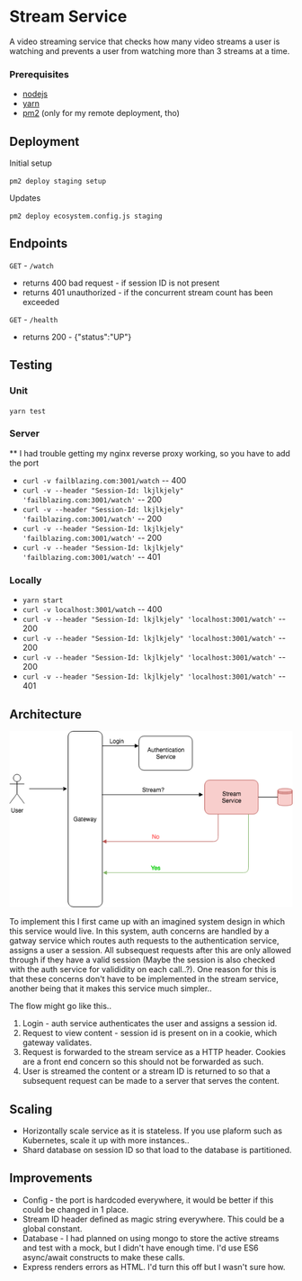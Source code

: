 # Stream Service

A video streaming service that checks how many video streams a user is watching and prevents a user from watching more than 3 streams at a time.

### Prerequisites

- [nodejs](https://nodejs.org/en/)
- [yarn](https://yarnpkg.com/en/)
- [pm2](http://pm2.keymetrics.io/) (only for my remote deployment, tho)

## Deployment

Initial setup

`pm2 deploy staging setup`

Updates

`pm2 deploy ecosystem.config.js staging`

## Endpoints

`GET` - `/watch`

- returns 400 bad request - if session ID is not present
- returns 401 unauthorized - if the concurrent stream count has been exceeded

`GET` - `/health`

- returns 200 - {"status":"UP"}

## Testing

### Unit

`yarn test`

### Server

** I had trouble getting my nginx reverse proxy working, so you have to add the port

- `curl -v failblazing.com:3001/watch` -- 400
- `curl -v --header "Session-Id: lkjlkjely" 'failblazing.com:3001/watch'` -- 200
- `curl -v --header "Session-Id: lkjlkjely" 'failblazing.com:3001/watch'` -- 200
- `curl -v --header "Session-Id: lkjlkjely" 'failblazing.com:3001/watch'` -- 200
- `curl -v --header "Session-Id: lkjlkjely" 'failblazing.com:3001/watch'` -- 401


### Locally

- `yarn start`
- `curl -v localhost:3001/watch` -- 400
- `curl -v --header "Session-Id: lkjlkjely" 'localhost:3001/watch'` -- 200
- `curl -v --header "Session-Id: lkjlkjely" 'localhost:3001/watch'` -- 200
- `curl -v --header "Session-Id: lkjlkjely" 'localhost:3001/watch'` -- 200
- `curl -v --header "Session-Id: lkjlkjely" 'localhost:3001/watch'` -- 401


## Architecture

![Imagined context..](diagram/architecture.png)

To implement this I first came up with an imagined system design in which this service would live. In this system, auth concerns are handled by a gatway service which routes auth requests to the authentication service, assigns a user a session. All subsequest requests after this are only allowed through if they have a valid session (Maybe the session is also checked with the auth service for valididity on each call..?). One reason for this is that these concerns don't have to be implemented in the stream service, another being that it makes this service much simpler..

The flow might go like this..
1. Login - auth service authenticates the user and assigns a session id.
2. Request to view content - session id is present on in a cookie, which gateway validates.
3. Request is forwarded to the stream service as a HTTP header. Cookies are a front end concern so this should not be forwarded as such.
4. User is streamed the content or a stream ID is returned to so that a subsequent request can be made to a server that serves the content.


## Scaling

* Horizontally scale service as it is stateless. If you use plaform such as Kubernetes, scale it up with more instances..
* Shard database on session ID so that load to the database is partitioned.

## Improvements

* Config - the port is hardcoded everywhere, it would be better if this could be changed in 1 place.
* Stream ID header defined as magic string everywhere. This could be a global constant.
* Database - I had planned on using mongo to store the active streams and test with a mock, but I didn't have enough time. I'd use ES6 async/await constructs to make these calls.
* Express renders errors as HTML. I'd turn this off but I wasn't sure how.